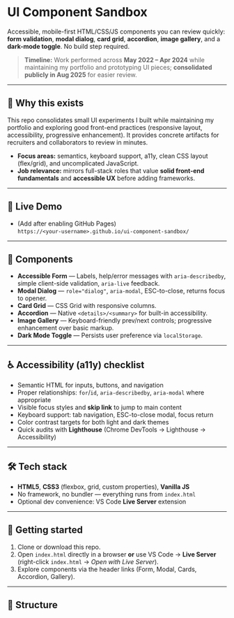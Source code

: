 # UI Component Sandbox
Accessible, mobile-first HTML/CSS/JS components you can review quickly: **form validation**, **modal dialog**, **card grid**, **accordion**, **image gallery**, and a **dark-mode toggle**. No build step required.

> **Timeline:** Work performed across **May 2022 – Apr 2024** while maintaining my portfolio and prototyping UI pieces; **consolidated publicly in Aug 2025** for easier review.

---

## 🎯 Why this exists
This repo consolidates small UI experiments I built while maintaining my portfolio and exploring good front-end practices (responsive layout, accessibility, progressive enhancement). It provides concrete artifacts for recruiters and collaborators to review in minutes.

- **Focus areas:** semantics, keyboard support, a11y, clean CSS layout (flex/grid), and uncomplicated JavaScript.
- **Job relevance:** mirrors full-stack roles that value **solid front-end fundamentals** and **accessible UX** before adding frameworks.

---

## 🔗 Live Demo
- (Add after enabling GitHub Pages)  
  `https://<your-username>.github.io/ui-component-sandbox/`

---

## 🧩 Components
- **Accessible Form** — Labels, help/error messages with `aria-describedby`, simple client-side validation, `aria-live` feedback.
- **Modal Dialog** — `role="dialog"`, `aria-modal`, ESC-to-close, returns focus to opener.
- **Card Grid** — CSS Grid with responsive columns.
- **Accordion** — Native `<details>/<summary>` for built-in accessibility.
- **Image Gallery** — Keyboard-friendly prev/next controls; progressive enhancement over basic markup.
- **Dark Mode Toggle** — Persists user preference via `localStorage`.

---

## ♿ Accessibility (a11y) checklist
- Semantic HTML for inputs, buttons, and navigation
- Proper relationships: `for`/`id`, `aria-describedby`, `aria-modal` where appropriate
- Visible focus styles and **skip link** to jump to main content
- Keyboard support: tab navigation, ESC-to-close modal, focus return
- Color contrast targets for both light and dark themes
- Quick audits with **Lighthouse** (Chrome DevTools → Lighthouse → Accessibility)

---

## 🛠 Tech stack
- **HTML5**, **CSS3** (flexbox, grid, custom properties), **Vanilla JS**
- No framework, no bundler — everything runs from `index.html`
- Optional dev convenience: VS Code **Live Server** extension

---

## 🚀 Getting started
1. Clone or download this repo.
2. Open `index.html` directly in a browser **or** use VS Code → **Live Server** (right-click `index.html` → *Open with Live Server*).
3. Explore components via the header links (Form, Modal, Cards, Accordion, Gallery).

---

## 📁 Structure